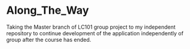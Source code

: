 # Along_The_Way
Taking the Master branch of LC101 group project to my independent repository to continue development of the application independently of group after the course has ended.
